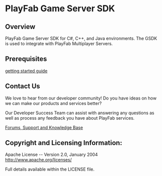 # PlayFab Game Server SDK

## Overview

PlayFab Game Server SDK for C#, C++, and Java environments.  The GSDK is used to integrate with PlayFab Multiplayer Servers.


## Prerequisites

[getting started guide](https://docs.microsoft.com/en-us/gaming/playfab/features/multiplayer/servers/integrating-game-servers-with-gsdk)

## Contact Us
We love to hear from our developer community!
Do you have ideas on how we can make our products and services better?

Our Developer Success Team can assist with answering any questions as well as process any feedback you have about PlayFab services.

[Forums, Support and Knowledge Base](https://community.playfab.com/index.html)


## Copyright and Licensing Information:

  Apache License --
  Version 2.0, January 2004
  http://www.apache.org/licenses/

  Full details available within the LICENSE file.


